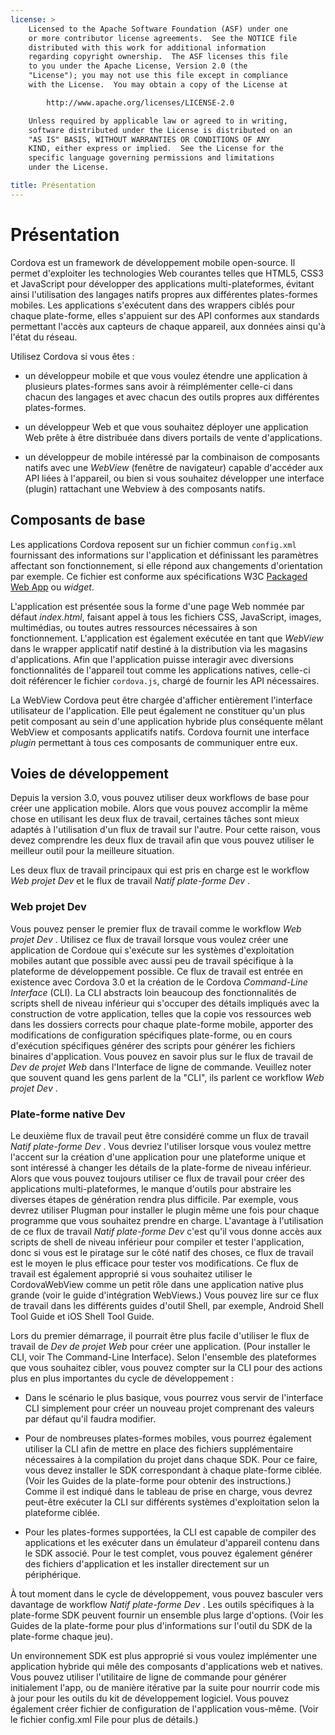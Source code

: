 ```yaml
---
license: >
    Licensed to the Apache Software Foundation (ASF) under one
    or more contributor license agreements.  See the NOTICE file
    distributed with this work for additional information
    regarding copyright ownership.  The ASF licenses this file
    to you under the Apache License, Version 2.0 (the
    "License"); you may not use this file except in compliance
    with the License.  You may obtain a copy of the License at

        http://www.apache.org/licenses/LICENSE-2.0

    Unless required by applicable law or agreed to in writing,
    software distributed under the License is distributed on an
    "AS IS" BASIS, WITHOUT WARRANTIES OR CONDITIONS OF ANY
    KIND, either express or implied.  See the License for the
    specific language governing permissions and limitations
    under the License.

title: Présentation
---
```


# Présentation

Cordova est un framework de développement mobile open-source. Il permet d'exploiter les technologies Web courantes telles que HTML5, CSS3 et JavaScript pour développer des applications multi-plateformes, évitant ainsi l'utilisation des langages natifs propres aux différentes plates-formes mobiles. Les applications s'exécutent dans des wrappers ciblés pour chaque plate-forme, elles s'appuient sur des API conformes aux standards permettant l'accès aux capteurs de chaque appareil, aux données ainsi qu'à l'état du réseau.

Utilisez Cordova si vous êtes :

*   un développeur mobile et que vous voulez étendre une application à plusieurs plates-formes sans avoir à réimplémenter celle-ci dans chacun des langages et avec chacun des outils propres aux différentes plates-formes.

*   un développeur Web et que vous souhaitez déployer une application Web prête à être distribuée dans divers portails de vente d'applications.

*   un développeur de mobile intéressé par la combinaison de composants natifs avec une *WebView* (fenêtre de navigateur) capable d'accéder aux API liées à l'appareil, ou bien si vous souhaitez développer une interface (plugin) rattachant une Webview à des composants natifs.

## Composants de base

Les applications Cordova reposent sur un fichier commun `config.xml` fournissant des informations sur l'application et définissant les paramètres affectant son fonctionnement, si elle répond aux changements d'orientation par exemple. Ce fichier est conforme aux spécifications W3C [Packaged Web App][1] ou *widget*.

 [1]: http://www.w3.org/TR/widgets/

L'application est présentée sous la forme d'une page Web nommée par défaut *index.html*, faisant appel à tous les fichiers CSS, JavaScript, images, multimédias, ou toutes autres ressources nécessaires à son fonctionnement. L'application est également exécutée en tant que *WebView* dans le wrapper applicatif natif destiné à la distribution via les magasins d'applications. Afin que l'application puisse interagir avec diversions fonctionnalités de l'appareil tout comme les applications natives, celle-ci doit référencer le fichier `cordova.js`, chargé de fournir les API nécessaires.

La WebView Cordova peut être chargée d'afficher entièrement l'interface utilisateur de l'application. Elle peut également ne constituer qu'un plus petit composant au sein d'une application hybride plus conséquente mêlant WebView et composants applicatifs natifs. Cordova fournit une interface *plugin* permettant à tous ces composants de communiquer entre eux.

## Voies de développement

Depuis la version 3.0, vous pouvez utiliser deux workflows de base pour créer une application mobile. Alors que vous pouvez accomplir la même chose en utilisant les deux flux de travail, certaines tâches sont mieux adaptés à l'utilisation d'un flux de travail sur l'autre. Pour cette raison, vous devez comprendre les deux flux de travail afin que vous pouvez utiliser le meilleur outil pour la meilleure situation.

Les deux flux de travail principaux qui est pris en charge est le workflow *Web projet Dev* et le flux de travail *Natif plate-forme Dev* .

### Web projet Dev

Vous pouvez penser le premier flux de travail comme le workflow *Web projet Dev* . Utilisez ce flux de travail lorsque vous voulez créer une application de Cordoue qui s'exécute sur les systèmes d'exploitation mobiles autant que possible avec aussi peu de travail spécifique à la plateforme de développement possible. Ce flux de travail est entrée en existence avec Cordova 3.0 et la création de le Cordova *Command-Line Interface* (CLI). La CLI abstracts loin beaucoup des fonctionnalités de scripts shell de niveau inférieur qui s'occuper des détails impliqués avec la construction de votre application, telles que la copie vos ressources web dans les dossiers corrects pour chaque plate-forme mobile, apporter des modifications de configuration spécifiques plate-forme, ou en cours d'exécution spécifiques générer des scripts pour générer les fichiers binaires d'application. Vous pouvez en savoir plus sur le flux de travail de *Dev de projet Web* dans l'Interface de ligne de commande. Veuillez noter que souvent quand les gens parlent de la "CLI", ils parlent ce workflow *Web projet Dev* .

### Plate-forme native Dev

Le deuxième flux de travail peut être considéré comme un flux de travail *Natif plate-forme Dev* . Vous devriez l'utiliser lorsque vous voulez mettre l'accent sur la création d'une application pour une plateforme unique et sont intéressé à changer les détails de la plate-forme de niveau inférieur. Alors que vous pouvez toujours utiliser ce flux de travail pour créer des applications multi-plateformes, le manque d'outils pour abstraire les diverses étapes de génération rendra plus difficile. Par exemple, vous devrez utiliser Plugman pour installer le plugin même une fois pour chaque programme que vous souhaitez prendre en charge. L'avantage à l'utilisation de ce flux de travail *Natif plate-forme Dev* c'est qu'il vous donne accès aux scripts de shell de niveau inférieur pour compiler et tester l'application, donc si vous est le piratage sur le côté natif des choses, ce flux de travail est le moyen le plus efficace pour tester vos modifications. Ce flux de travail est également approprié si vous souhaitez utiliser le CordovaWebView comme un petit rôle dans une application native plus grande (voir le guide d'intégration WebViews.) Vous pouvez lire sur ce flux de travail dans les différents guides d'outil Shell, par exemple, Android Shell Tool Guide et iOS Shell Tool Guide.

Lors du premier démarrage, il pourrait être plus facile d'utiliser le flux de travail de *Dev de projet Web* pour créer une application. (Pour installer le CLI, voir The Command-Line Interface). Selon l'ensemble des plateformes que vous souhaitez cibler, vous pouvez compter sur la CLI pour des actions plus en plus importantes du cycle de développement :

*   Dans le scénario le plus basique, vous pourrez vous servir de l'interface CLI simplement pour créer un nouveau projet comprenant des valeurs par défaut qu'il faudra modifier.

*   Pour de nombreuses plates-formes mobiles, vous pourrez également utiliser la CLI afin de mettre en place des fichiers supplémentaire nécessaires à la compilation du projet dans chaque SDK. Pour ce faire, vous devez installer le SDK correspondant à chaque plate-forme ciblée. (Voir les Guides de la plate-forme pour obtenir des instructions.) Comme il est indiqué dans le tableau de prise en charge, vous devrez peut-être exécuter la CLI sur différents systèmes d'exploitation selon la plateforme ciblée.

*   Pour les plates-formes supportées, la CLI est capable de compiler des applications et les exécuter dans un émulateur d'appareil contenu dans le SDK associé. Pour le test complet, vous pouvez également générer des fichiers d'application et les installer directement sur un périphérique.

À tout moment dans le cycle de développement, vous pouvez basculer vers davantage de workflow *Natif plate-forme Dev* . Les outils spécifiques à la plate-forme SDK peuvent fournir un ensemble plus large d'options. (Voir les Guides de la plate-forme pour plus d'informations sur l'outil du SDK de la plate-forme chaque jeu).

Un environnement SDK est plus approprié si vous voulez implémenter une application hybride qui mêle des composants d'applications web et natives. Vous pouvez utiliser l'utilitaire de ligne de commande pour générer initialement l'app, ou de manière itérative par la suite pour nourrir code mis à jour pour les outils du kit de développement logiciel. Vous pouvez également créer fichier de configuration de l'application vous-même. (Voir le fichier config.xml File pour plus de détails.)
